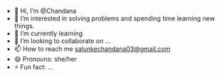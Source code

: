 - 👋 Hi, I’m @Chandana
- 👀 I’m interested in solving problems and spending time learning new things.
- 🌱 I’m currently learning 
- 💞️ I’m looking to collaborate on ...
- 📫 How to reach me salunkechandana03@gmail.com
- 😄 Pronouns: she/her
- ⚡ Fun fact: ...

<!---
Chandana0305/Chandana0305 is a ✨ special ✨ repository because its `README.md` (this file) appears on your GitHub profile.
You can click the Preview link to take a look at your changes.
--->
